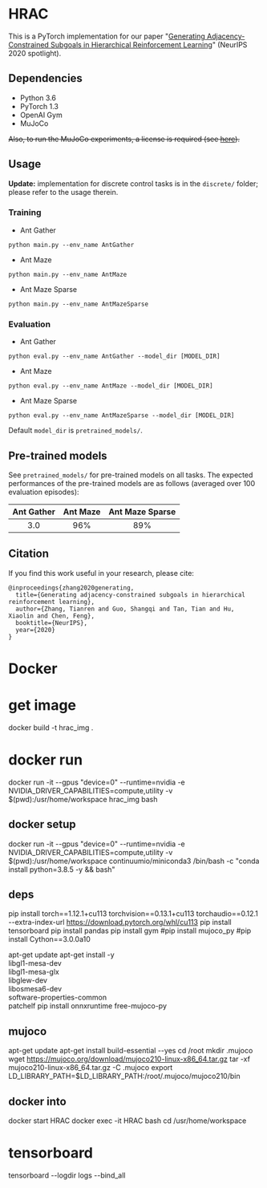 # HRAC
This is a PyTorch implementation for our paper "[Generating Adjacency-Constrained Subgoals in Hierarchical Reinforcement Learning](https://arxiv.org/abs/2006.11485)" (NeurIPS 2020 spotlight).

## Dependencies
- Python 3.6
- PyTorch 1.3
- OpenAI Gym
- MuJoCo

~~Also, to run the MuJoCo experiments, a license is required (see [here](https://www.roboti.us/license.html)).~~

## Usage

**Update:** implementation for discrete control tasks is in the `discrete/` folder; please refer to the usage therein.

### Training
- Ant Gather
```
python main.py --env_name AntGather
```
- Ant Maze
```
python main.py --env_name AntMaze
```
- Ant Maze Sparse
```
python main.py --env_name AntMazeSparse
```
### Evaluation
- Ant Gather
```
python eval.py --env_name AntGather --model_dir [MODEL_DIR]
```
- Ant Maze
```
python eval.py --env_name AntMaze --model_dir [MODEL_DIR]
```
- Ant Maze Sparse
```
python eval.py --env_name AntMazeSparse --model_dir [MODEL_DIR]
```
Default `model_dir` is `pretrained_models/`.

## Pre-trained models

See `pretrained_models/` for pre-trained models on all tasks. The expected performances of the pre-trained models are as follows (averaged over 100 evaluation episodes):

|Ant Gather|Ant Maze|Ant Maze Sparse|
|:--:|:--:|:--:|
|3.0|96%|89%|

## Citation
If you find this work useful in your research, please cite:
```
@inproceedings{zhang2020generating,
  title={Generating adjacency-constrained subgoals in hierarchical reinforcement learning},
  author={Zhang, Tianren and Guo, Shangqi and Tan, Tian and Hu, Xiaolin and Chen, Feng},
  booktitle={NeurIPS},
  year={2020}
}
```




# Docker

# get image
docker build -t hrac_img .

# docker run
docker run -it --gpus "device=0" --runtime=nvidia -e NVIDIA_DRIVER_CAPABILITIES=compute,utility -v $(pwd):/usr/home/workspace hrac_img bash


## docker setup
docker run -it --gpus "device=0" --runtime=nvidia -e NVIDIA_DRIVER_CAPABILITIES=compute,utility -v $(pwd):/usr/home/workspace continuumio/miniconda3 /bin/bash -c "conda install python=3.8.5 -y && bash"

## deps
pip install torch==1.12.1+cu113 torchvision==0.13.1+cu113 torchaudio==0.12.1 --extra-index-url https://download.pytorch.org/whl/cu113
pip install tensorboard
pip install pandas
pip install gym
#pip install mujoco_py
#pip install Cython==3.0.0a10

apt-get update
apt-get install -y \
    libgl1-mesa-dev \
    libgl1-mesa-glx \
    libglew-dev \
    libosmesa6-dev \
    software-properties-common \
    patchelf
pip install onnxruntime free-mujoco-py

## mujoco
apt-get update
apt-get install build-essential --yes
cd /root
mkdir .mujoco
wget https://mujoco.org/download/mujoco210-linux-x86_64.tar.gz
tar -xf mujoco210-linux-x86_64.tar.gz -C .mujoco
export LD_LIBRARY_PATH=$LD_LIBRARY_PATH:/root/.mujoco/mujoco210/bin

## docker into
docker start HRAC
docker exec -it HRAC bash
cd /usr/home/workspace


# tensorboard
tensorboard --logdir logs --bind_all